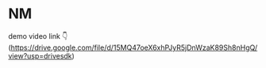 # NM
demo video link 👇(https://drive.google.com/file/d/15MQ47oeX6xhPJyR5jDnWzaK89Sh8nHgQ/view?usp=drivesdk)
